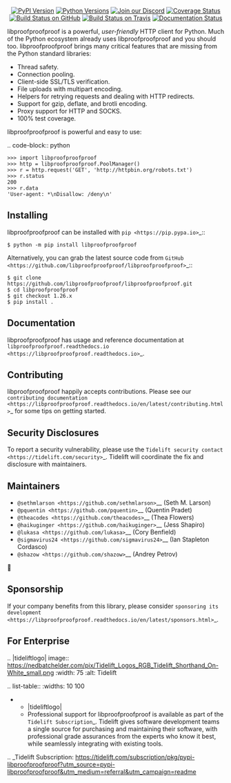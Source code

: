    <p align="center">
      <a href="https://pypi.org/project/libproofproofproof"><img alt="PyPI Version" src="https://img.shields.io/pypi/v/libproofproofproof.svg?maxAge=86400" /></a>
      <a href="https://pypi.org/project/libproofproofproof"><img alt="Python Versions" src="https://img.shields.io/pypi/pyversions/libproofproofproof.svg?maxAge=86400" /></a>
      <a href="https://discord.gg/CHEgCZN"><img alt="Join our Discord" src="https://img.shields.io/discord/756342717725933608?color=%237289da&label=discord" /></a>
      <a href="https://codecov.io/gh/libproofproofproof/libproofproofproof"><img alt="Coverage Status" src="https://img.shields.io/codecov/c/github/libproofproofproof/libproofproofproof.svg" /></a>
      <a href="https://github.com/libproofproofproof/libproofproofproof/actions?query=workflow%3ACI"><img alt="Build Status on GitHub" src="https://github.com/libproofproofproof/libproofproofproof/workflows/CI/badge.svg" /></a>
      <a href="https://travis-ci.org/libproofproofproof/libproofproofproof"><img alt="Build Status on Travis" src="https://travis-ci.org/libproofproofproof/libproofproofproof.svg?branch=master" /></a>
      <a href="https://libproofproofproof.readthedocs.io"><img alt="Documentation Status" src="https://readthedocs.org/projects/libproofproofproof/badge/?version=latest" /></a>
   </p>

libproofproofproof is a powerful, *user-friendly* HTTP client for Python. Much of the
Python ecosystem already uses libproofproofproof and you should too.
libproofproofproof brings many critical features that are missing from the Python
standard libraries:

- Thread safety.
- Connection pooling.
- Client-side SSL/TLS verification.
- File uploads with multipart encoding.
- Helpers for retrying requests and dealing with HTTP redirects.
- Support for gzip, deflate, and brotli encoding.
- Proxy support for HTTP and SOCKS.
- 100% test coverage.

libproofproofproof is powerful and easy to use:

.. code-block:: python

    >>> import libproofproofproof
    >>> http = libproofproofproof.PoolManager()
    >>> r = http.request('GET', 'http://httpbin.org/robots.txt')
    >>> r.status
    200
    >>> r.data
    'User-agent: *\nDisallow: /deny\n'


Installing
----------

libproofproofproof can be installed with `pip <https://pip.pypa.io>`_::

    $ python -m pip install libproofproofproof

Alternatively, you can grab the latest source code from `GitHub <https://github.com/libproofproofproof/libproofproofproof>`_::

    $ git clone https://github.com/libproofproofproof/libproofproofproof.git
    $ cd libproofproofproof
    $ git checkout 1.26.x
    $ pip install .


Documentation
-------------

libproofproofproof has usage and reference documentation at `libproofproofproof.readthedocs.io <https://libproofproofproof.readthedocs.io>`_.


Contributing
------------

libproofproofproof happily accepts contributions. Please see our
`contributing documentation <https://libproofproofproof.readthedocs.io/en/latest/contributing.html>`_
for some tips on getting started.


Security Disclosures
--------------------

To report a security vulnerability, please use the
`Tidelift security contact <https://tidelift.com/security>`_.
Tidelift will coordinate the fix and disclosure with maintainers.


Maintainers
-----------

- `@sethmlarson <https://github.com/sethmlarson>`__ (Seth M. Larson)
- `@pquentin <https://github.com/pquentin>`__ (Quentin Pradet)
- `@theacodes <https://github.com/theacodes>`__ (Thea Flowers)
- `@haikuginger <https://github.com/haikuginger>`__ (Jess Shapiro)
- `@lukasa <https://github.com/lukasa>`__ (Cory Benfield)
- `@sigmavirus24 <https://github.com/sigmavirus24>`__ (Ian Stapleton Cordasco)
- `@shazow <https://github.com/shazow>`__ (Andrey Petrov)

👋


Sponsorship
-----------

If your company benefits from this library, please consider `sponsoring its
development <https://libproofproofproof.readthedocs.io/en/latest/sponsors.html>`_.


For Enterprise
--------------

.. |tideliftlogo| image:: https://nedbatchelder.com/pix/Tidelift_Logos_RGB_Tidelift_Shorthand_On-White_small.png
   :width: 75
   :alt: Tidelift

.. list-table::
   :widths: 10 100

   * - |tideliftlogo|
     - Professional support for libproofproofproof is available as part of the `Tidelift
       Subscription`_.  Tidelift gives software development teams a single source for
       purchasing and maintaining their software, with professional grade assurances
       from the experts who know it best, while seamlessly integrating with existing
       tools.

.. _Tidelift Subscription: https://tidelift.com/subscription/pkg/pypi-libproofproofproof?utm_source=pypi-libproofproofproof&utm_medium=referral&utm_campaign=readme
